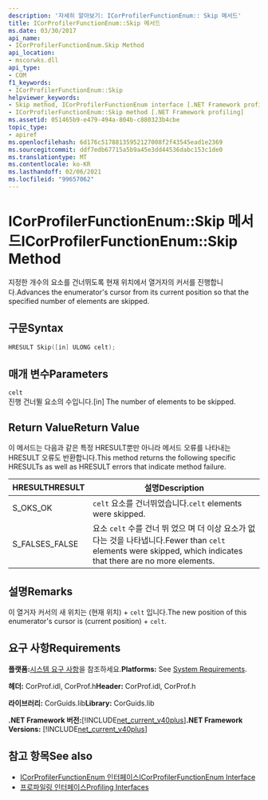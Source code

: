 ```yaml
---
description: '자세히 알아보기: ICorProfilerFunctionEnum:: Skip 메서드'
title: ICorProfilerFunctionEnum::Skip 메서드
ms.date: 03/30/2017
api_name:
- ICorProfilerFunctionEnum.Skip Method
api_location:
- mscorwks.dll
api_type:
- COM
f1_keywords:
- ICorProfilerFunctionEnum::Skip
helpviewer_keywords:
- Skip method, ICorProfilerFunctionEnum interface [.NET Framework profiling]
- ICorProfilerFunctionEnum::Skip method [.NET Framework profiling]
ms.assetid: 051465b9-e479-494a-804b-c880323b4cbe
topic_type:
- apiref
ms.openlocfilehash: 6d176c51788135952127008f2f43545ead1e2369
ms.sourcegitcommit: ddf7edb67715a5b9a45e3dd44536dabc153c1de0
ms.translationtype: MT
ms.contentlocale: ko-KR
ms.lasthandoff: 02/06/2021
ms.locfileid: "99657062"
---
```

# <a name="icorprofilerfunctionenumskip-method"></a><span data-ttu-id="14a2a-103">ICorProfilerFunctionEnum::Skip 메서드</span><span class="sxs-lookup"><span data-stu-id="14a2a-103">ICorProfilerFunctionEnum::Skip Method</span></span>

<span data-ttu-id="14a2a-104">지정한 개수의 요소를 건너뛰도록 현재 위치에서 열거자의 커서를 진행합니다.</span><span class="sxs-lookup"><span data-stu-id="14a2a-104">Advances the enumerator's cursor from its current position so that the specified number of elements are skipped.</span></span>  
  
## <a name="syntax"></a><span data-ttu-id="14a2a-105">구문</span><span class="sxs-lookup"><span data-stu-id="14a2a-105">Syntax</span></span>  
  
```cpp  
HRESULT Skip([in] ULONG celt);  
```  
  
## <a name="parameters"></a><span data-ttu-id="14a2a-106">매개 변수</span><span class="sxs-lookup"><span data-stu-id="14a2a-106">Parameters</span></span>  

 `celt`  
 <span data-ttu-id="14a2a-107">진행 건너뛸 요소의 수입니다.</span><span class="sxs-lookup"><span data-stu-id="14a2a-107">[in] The number of elements to be skipped.</span></span>  
  
## <a name="return-value"></a><span data-ttu-id="14a2a-108">Return Value</span><span class="sxs-lookup"><span data-stu-id="14a2a-108">Return Value</span></span>  

 <span data-ttu-id="14a2a-109">이 메서드는 다음과 같은 특정 HRESULT뿐만 아니라 메서드 오류를 나타내는 HRESULT 오류도 반환합니다.</span><span class="sxs-lookup"><span data-stu-id="14a2a-109">This method returns the following specific HRESULTs as well as HRESULT errors that indicate method failure.</span></span>  
  
|<span data-ttu-id="14a2a-110">HRESULT</span><span class="sxs-lookup"><span data-stu-id="14a2a-110">HRESULT</span></span>|<span data-ttu-id="14a2a-111">설명</span><span class="sxs-lookup"><span data-stu-id="14a2a-111">Description</span></span>|  
|-------------|-----------------|  
|<span data-ttu-id="14a2a-112">S_OK</span><span class="sxs-lookup"><span data-stu-id="14a2a-112">S_OK</span></span>|<span data-ttu-id="14a2a-113">`celt` 요소를 건너뛰었습니다.</span><span class="sxs-lookup"><span data-stu-id="14a2a-113">`celt` elements were skipped.</span></span>|  
|<span data-ttu-id="14a2a-114">S_FALSE</span><span class="sxs-lookup"><span data-stu-id="14a2a-114">S_FALSE</span></span>|<span data-ttu-id="14a2a-115">요소 `celt` 수를 건너 뛰 었으 며 더 이상 요소가 없다는 것을 나타냅니다.</span><span class="sxs-lookup"><span data-stu-id="14a2a-115">Fewer than `celt` elements were skipped, which indicates that there are no more elements.</span></span>|  
  
## <a name="remarks"></a><span data-ttu-id="14a2a-116">설명</span><span class="sxs-lookup"><span data-stu-id="14a2a-116">Remarks</span></span>  

 <span data-ttu-id="14a2a-117">이 열거자 커서의 새 위치는 (현재 위치) + `celt` 입니다.</span><span class="sxs-lookup"><span data-stu-id="14a2a-117">The new position of this enumerator's cursor is (current position) + `celt`.</span></span>  
  
## <a name="requirements"></a><span data-ttu-id="14a2a-118">요구 사항</span><span class="sxs-lookup"><span data-stu-id="14a2a-118">Requirements</span></span>  

 <span data-ttu-id="14a2a-119">**플랫폼:**[시스템 요구 사항](../../get-started/system-requirements.md)을 참조하세요.</span><span class="sxs-lookup"><span data-stu-id="14a2a-119">**Platforms:** See [System Requirements](../../get-started/system-requirements.md).</span></span>  
  
 <span data-ttu-id="14a2a-120">**헤더:** CorProf.idl, CorProf.h</span><span class="sxs-lookup"><span data-stu-id="14a2a-120">**Header:** CorProf.idl, CorProf.h</span></span>  
  
 <span data-ttu-id="14a2a-121">**라이브러리:** CorGuids.lib</span><span class="sxs-lookup"><span data-stu-id="14a2a-121">**Library:** CorGuids.lib</span></span>  
  
 <span data-ttu-id="14a2a-122">**.NET Framework 버전:**[!INCLUDE[net_current_v40plus](../../../../includes/net-current-v40plus-md.md)]</span><span class="sxs-lookup"><span data-stu-id="14a2a-122">**.NET Framework Versions:** [!INCLUDE[net_current_v40plus](../../../../includes/net-current-v40plus-md.md)]</span></span>  
  
## <a name="see-also"></a><span data-ttu-id="14a2a-123">참고 항목</span><span class="sxs-lookup"><span data-stu-id="14a2a-123">See also</span></span>

- [<span data-ttu-id="14a2a-124">ICorProfilerFunctionEnum 인터페이스</span><span class="sxs-lookup"><span data-stu-id="14a2a-124">ICorProfilerFunctionEnum Interface</span></span>](icorprofilerfunctionenum-interface.md)
- [<span data-ttu-id="14a2a-125">프로파일링 인터페이스</span><span class="sxs-lookup"><span data-stu-id="14a2a-125">Profiling Interfaces</span></span>](profiling-interfaces.md)
